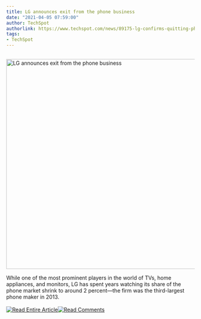 ```yaml
---
title: LG announces exit from the phone business
date: "2021-04-05 07:59:00"
author: TechSpot
authorlink: https://www.techspot.com/news/89175-lg-confirms-quitting-phone-business.html
tags:
- TechSpot
---
```

<a href="https://www.techspot.com/news/89175-lg-confirms-quitting-phone-business.html" target="_blank"><img src="https://static.techspot.com/images2/news/ts3_thumbs/2021/04/2021-04-05-ts3_thumbs-a9d.jpg" width="800" height="560" style="padding: 15px 0" title="LG announces exit from the phone business" /></a><br />While one of the most prominent players in the world of TVs, home appliances, and monitors, LG has spent years watching its share of the phone market shrink to around 2 percent—the firm was the third-largest phone maker in 2013.<br /><br /><a href="https://www.techspot.com/news/89175-lg-confirms-quitting-phone-business.html"><img src="https://static.techspot.com/images/rss/rss_buttons_01.png" border="0" alt="Read Entire Article" /></a><a href="https://www.techspot.com/news/89175-lg-confirms-quitting-phone-business.html#comments"><img src="https://static.techspot.com/images/rss/rss_buttons_02.png" border="0" alt="Read Comments" /></a><br /><br />